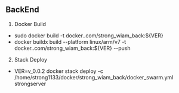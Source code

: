 

## BackEnd 

1. Docker Build
- sudo docker build -t docker.<domain>.com/strong_wiam_back:${VER}
- docker buildx build --platform linux/arm/v7 -t docker.<domain>.com/strong_wiam_back:${VER} --push

2. Stack Deploy 
 - VER=v_0.0.2 docker stack deploy -c /home/strong1133/docker/strong_wiam_back/docker_swarm.yml  strongserver

